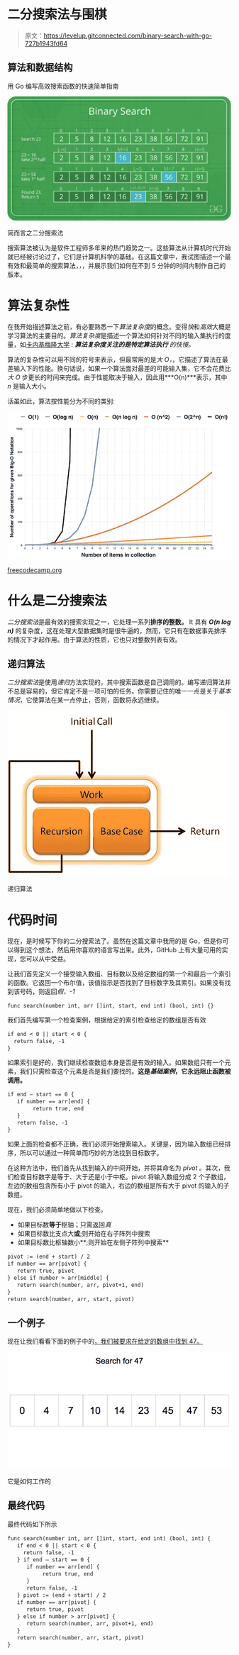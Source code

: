 # 二分搜索法与围棋

> 原文：<https://levelup.gitconnected.com/binary-search-with-go-727b1943fd64>

## 算法和数据结构

用 Go 编写高效搜索函数的快速简单指南

![](img/c25e2b424ae5a64ea0eeccbf29338f18.png)

简而言之二分搜索法

搜索算法被认为是软件工程师多年来的热门趋势之一。这些算法从计算机时代开始就已经被讨论过了，它们是计算机科学的基础。在这篇文章中，我试图描述一个最有效和最简单的搜索算法，*，*，并展示我们如何在不到 5 分钟的时间内制作自己的版本。

# 算法复杂性

在我开始描述算法之前，有必要熟悉一下*算法复杂度*的概念。变得*快*和*高效*大概是学习算法的主要目的。*算法复杂度*是描述一个算法如何针对不同的输入集执行的度量，如[卡内基梅隆大学](https://www.cs.cmu.edu/~adamchik/15-121/lectures/Algorithmic%20Complexity/complexity.html) : ***算法复杂度关注的是特定算法执行*** *的快慢。*

算法的复杂性可以用不同的符号来表示，但最常用的是*大 O，*，它描述了算法在最差输入下的性能。换句话说，如果一个算法面对最差的可能输入集，它不会花费比*大 O* 步更长的时间来完成。由于性能取决于输入，因此用***O(n)***表示，其中 *n* 是输入大小。

话虽如此，算法按性能分为不同的类别:

![](img/a7d6e5eee9b92aa157b9f3de68abc59b.png)

[freecodecamp.org](https://www.freecodecamp.org/news/my-first-foray-into-technology-c5b6e83fe8f1/)

# 什么是二分搜索法

*二分搜索法*是最有效的搜索实现之一，它处理一系列**排序的整数。** It 具有 ***O(n log n)*** 的复杂度，这在处理大型数据集时是很牛逼的，然而，它只有在数据事先排序的情况下才起作用。由于算法的性质，它也只对整数列表有效。

## 递归算法

*二分搜索法*是使用*递归*方法实现的，其中搜索函数是自己调用的。编写递归算法并不总是容易的，但它肯定不是一项可怕的任务。你需要记住的唯一一点是关于*基本情况*，它使算法在某一点停止，否则，函数将永远继续。

![](img/21141c5c70b19667f09ec9ff03516773.png)

递归算法

# 代码时间

现在，是时候写下你的二分搜索法了。虽然在这篇文章中我用的是 Go，但是你可以得到这个想法，然后用你喜欢的语言写出来。此外，GitHub 上有大量可用的实现，您可以从中受益。

让我们首先定义一个接受输入数组、目标数以及给定数组的第一个和最后一个索引的函数。它返回一个布尔值，该值指示是否找到了目标数字及其索引。如果没有找到该号码，则返回*假，-1*

```
func search(number int, arr []int, start, end int) (bool, int) {}
```

我们首先编写第一个检查案例，根据给定的索引检查给定的数组是否有效

```
if end < 0 || start < 0 {
  return false, -1
}
```

如果索引是好的，我们继续检查数组本身是否是有效的输入。如果数组只有一个元素，我们只需检查这个元素是否是我们要找的。**这是*基础案例*，它永远阻止函数被调用。**

```
if end — start == 0 {
   if number == arr[end] { 
        return true, end 
   }
   return false, -1
}
```

如果上面的检查都不正确，我们必须开始搜索输入。关键是，因为输入数组已经排序，所以可以通过一种简单而巧妙的方法找到目标数字。

在这种方法中，我们首先从找到输入的中间开始，并将其命名为 *pivot* 。其次，我们检查目标数字是等于、大于还是小于中枢。pivot 将输入数组分成 2 个子数组，左边的数组包含所有小于 pivot 的输入，右边的数组是所有大于 pivot 的输入的子数组。

现在，我们必须简单地做以下检查。

*   如果目标数**等于**枢轴；只需返回*真*
*   如果目标数比支点大**或**;则开始在右子阵列中搜索
*   如果目标数比枢轴数小**;则开始在左侧子阵列中搜索**

```
pivot := (end + start) / 2
if number == arr[pivot] {
   return true, pivot
} else if number > arr[middle] {
   return search(number, arr, pivot+1, end)
}
return search(number, arr, start, pivot)
```

## 一个例子

现在让我们看看下面的例子中的[，我们被要求在给定的数组中找到 47。](https://brilliant.org/wiki/binary-search/)

![](img/f8b93120f01fd983fbed0e41982f69b5.png)

它是如何工作的

## 最终代码

最终代码如下所示

```
func search(number int, arr []int, start, end int) (bool, int) {
   if end < 0 || start < 0 {
     return false, -1
   } if end — start == 0 {
      if number == arr[end] { 
           return true, end 
      }
      return false, -1
   } pivot := (end + start) / 2
   if number == arr[pivot] {
      return true, pivot
   } else if number > arr[pivot] {
      return search(number, arr, pivot+1, end)
   }
   return search(number, arr, start, pivot)
}
```